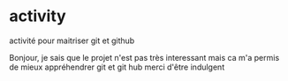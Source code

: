 # activity
activité pour maitriser git et github

Bonjour, je sais que le projet n'est pas très interessant mais ca m'a permis de mieux appréhendrer git et git hub
merci d'être indulgent

